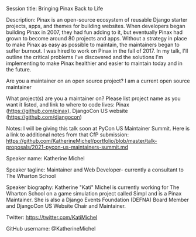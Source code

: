Session title: Bringing Pinax Back to Life

Description: Pinax is an open-source ecosystem of reusable Django starter projects, apps, and themes for building websites. When developers began building Pinax in 2007, they had fun adding to it, but eventually Pinax had grown to become around 80 projects and apps. Without a strategy in place to make Pinax as easy as possible to maintain, the maintainers began to suffer burnout. I was hired to work on Pinax in the fall of 2017. In my talk, I'll outline the critical problems I've discovered and the solutions I'm implementing to make Pinax healthier and easier to maintain today and in the future. 

Are you a maintainer on an open source project? I am a current open source maintainer

What project(s) are you a maintainer on? Please list project name as you want it listed, and link to where to code lives: Pinax (https://github.com/pinax), DjangoCon US website (https://github.com/djangocon)

Notes: I will be giving this talk soon at PyCon US Maintainer Summit. Here is a link to additional notes from that CfP submission: https://github.com/KatherineMichel/portfolio/blob/master/talk-proposals/2021-pycon-us-maintainers-summit.md

Speaker name: Katherine Michel

Speaker tagline: Maintainer and Web Developer- currently a consultant to The Wharton School

Speaker biography: Katherine "Kati" Michel is currently working for The Wharton School on a game simulation project called Simpl and is a Pinax Maintainer. She is also a Django Events Foundation (DEFNA) Board Member and DjangoCon US Website Chair and Maintainer.

Twitter: https://twitter.com/KatiMichel

GitHub username: @KatherineMichel

